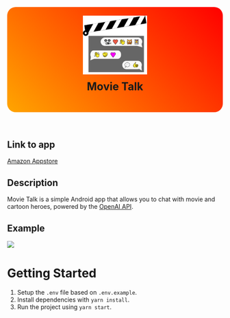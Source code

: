 <div align="center" style="background: linear-gradient(45deg, #FFA500, #FF0000); border-radius: 20px; overflow: hidden; padding: 20px;">
    <img src="./Images/logo.png" alt="app-logo" style="width: 150px">
    <p style="font-size: 25px; font-weight: bold; margin-top: 10px;">Movie Talk</p>
</div>
<br>
<br>

## Link to app
[Amazon Appstore](https://www.amazon.com/gp/product/B0CXJN9MPC)

## Description
Movie Talk is a simple Android app that allows you to chat with movie and cartoon heroes, powered by the [OpenAI API](https://platform.openai.com/).

## Example
<img src="./movie-talk.gif">


# Getting Started 
1. Setup the `.env` file based on `.env.example`.
2. Install dependencies with `yarn install`.
3. Run the project using `yarn start`.
